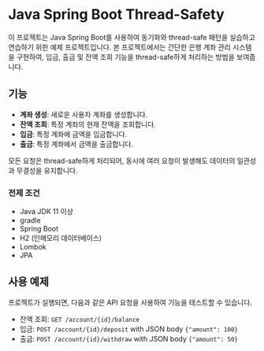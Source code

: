 # Java Spring Boot Thread-Safety

이 프로젝트는 Java Spring Boot를 사용하여 동기화와 thread-safe 패턴을 실습하고 연습하기 위한 예제 프로젝트입니다. 본 프로젝트에서는 간단한 은행 계좌 관리 시스템을 구현하여, 입금, 출금 및 잔액 조회 기능을 thread-safe하게 처리하는 방법을 보여줍니다.

## 기능

- **계좌 생성**: 새로운 사용자 계좌를 생성합니다.
- **잔액 조회**: 특정 계좌의 현재 잔액을 조회합니다.
- **입금**: 특정 계좌에 금액을 입금합니다.
- **출금**: 특정 계좌에서 금액을 출금합니다.

모든 요청은 thread-safe하게 처리되어, 동시에 여러 요청이 발생해도 데이터의 일관성과 무결성을 유지합니다.

### 전제 조건

- Java JDK 11 이상
- gradle
- Spring Boot
- H2 (인메모리 데이터베이스)
- Lombok
- JPA


## 사용 예제

프로젝트가 실행되면, 다음과 같은 API 요청을 사용하여 기능을 테스트할 수 있습니다.

- 잔액 조회: `GET /account/{id}/balance`
- 입금: `POST /account/{id}/deposit` with JSON body `{"amount": 100}`
- 출금: `POST /account/{id}/withdraw` with JSON body `{"amount": 50}`
